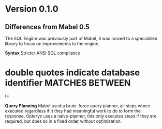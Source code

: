# Version 0.1.0

## Differences from Mabel 0.5

The SQL Engine was previously part of Mabel, it was moved to a specialized library to focus on improvements to the engine.

**Syntax**
Stricter ANSI SQL compliance

double quotes indicate database identifier
MATCHES
BETWEEN
==
!=

**Query Planning**
Mabel used a brute-force query planner, all steps where executed regardless if it they had meaningful work to do to form the response. Opteryx uses a naive-planner, this only executes steps if they are required, but does so in a fixed order without optimization.